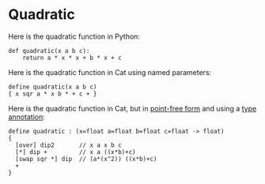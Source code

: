 # Quadratic #

Here is the quadratic function in Python:

```
def quadratic(x a b c):
    return a * x * x + b * x + c
```

Here is the quadratic function in Cat using named parameters:

```
define quadratic(x a b c) 
{ x sqr a * x b * + c + }
```

Here is the quadratic function in Cat, but in [point-free form](PointFreeForm.md)
and using a [type annotation](TypeAnnotation.md):

```
define quadratic : (x=float a=float b=float c=float -> float) 
{ 
  [over] dip2       // x a x b c
  [*] dip +         // x a ((x*b)+c)
  [swap sqr *] dip  // (a*(x^2)) ((x*b)+c)
  +
}
```